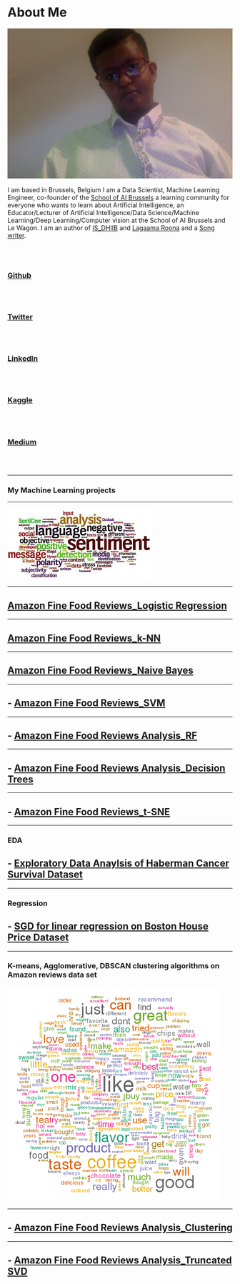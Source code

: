  

# About Me 

<img src="images/Photo on 28-08-2019 at 17.46.jpg?raw=true"/>
 
 
I am based in Brussels, Belgium I am a Data Scientist, Machine Learning Engineer, co-founder of the [School of AI Brussels](https://www.meetup.com/School-of-AI-Brussels/) a learning community for everyone who wants to learn about Artificial Intelligence, an Educator/Lecturer of Artificial Intelligence/Data Science/Machine Learning/Deep Learning/Computer vision at the School of AI Brussels and Le Wagon. I am an author of [IS_DHIIB](https://www.amazon.com/dhiib-Somali-Saida-Sheikh-Ahmed/dp/2960077504/ref=sr_1_1?dchild=1&qid=1635630578&refinements=p_27%3ASaida+Sheikh+Ahmed&s=books&sr=1-1&text=Saida+Sheikh+Ahmed) and [Lagaama Roona](https://www.amazon.com/Lagaama-Roona-Somali-Saida-Sheikh/dp/1546504133/ref=sr_1_2?dchild=1&qid=1635630628&refinements=p_27%3ASaida+Sheikh+Ahmed&s=books&sr=1-2&text=Saida+Sheikh+Ahmed) and a [Song writer](https://www.youtube.com/watch?v=SAImrkWEQoE&t=1s).



                                                                
 <br><br> 
 ### <a href="https://github.com/saidaml">Github</a> 
  <br><br>
 ### <a href="https://twitter.com/Saidawaaye/">Twitter</a> 
 <br><br>
 ### <a href="https://www.linkedin.com/in/saidaah/">LinkedIn</a> 
  <br><br>
 ###  <a href="https://www.kaggle.com/saidaa">Kaggle</a> 
  <br><br>
 ### <a href="https://medium.com/@saida77">Medium</a> 
 <br><br>
   
---



### My Machine Learning projects 

---
 <img src="images/amaz4.jpeg?raw=true"/>

---

## [Amazon Fine Food Reviews_Logistic Regression](https://github.com/saidaml/My_AAIC_projects/blob/master/Amazon%20Fine%20Food%20Reviews%20Analysis_Logistic%20Regression.pdf)

---
## [Amazon Fine Food Reviews_k-NN](https://github.com/saidaml/My_AAIC_projects/blob/master/Amazon-Reviews-on-KNN_100K.pdf)

---

## [Amazon Fine Food Reviews_Naive Bayes](https://github.com/saidaml/My_AAIC_projects/blob/master/Amazon-Reviews-on-NB.pdf)

---


## - [Amazon Fine Food Reviews_SVM](https://github.com/saidaml/My_AAIC_projects/blob/master/Amazon%20Fine%20Food%20Reviews%20Analysis_Support%20Vector%20Machines.pdf)

---

## - [Amazon Fine Food Reviews Analysis_RF](https://github.com/saidaml/My_AAIC_projects/blob/master/09%20Amazon%20Fine%20Food%20Reviews%20Analysis_RF.pdf)

---

## - [Amazon Fine Food Reviews Analysis_Decision Trees](https://github.com/saidaml/My_AAIC_projects/blob/master/08%20Amazon%20Fine%20Food%20Reviews%20Analysis_Decision%20Trees.pdf)

---

## - [Amazon Fine Food Reviews_t-SNE](https://github.com/saidaml/My_AAIC_projects/blob/master/Amazon_Review_TSNE.ipynb)

---
### EDA

## - [Exploratory Data Anaylsis of Haberman Cancer Survival Dataset](https://github.com/saidaml/My_AAIC_projects/blob/master/Exercise_habermanfinal.ipynb)

---
### Regression 

## - [SGD for linear regression on Boston House Price Dataset](https://github.com/saidaml/My_AAIC_projects/blob/master/06%20Implement%20SGD.pdf)

---
  
 
### K-means, Agglomerative, DBSCAN clustering algorithms on Amazon reviews data set

<img src="images/clus.png?raw=true"/>

---
 
## - [Amazon Fine Food Reviews Analysis_Clustering](https://github.com/saidaml/Applied-AI-Course_projects/blob/master/10%20Amazon%20Fine%20Food%20Reviews%20Analysis_Clustering.pdf)

---

## - [Amazon Fine Food Reviews Analysis_Truncated SVD](https://github.com/saidaml/Applied-AI-Course_projects/blob/master/11%20Amazon%20Fine%20Food%20Reviews%20Analysis_Truncated%20SVD.pdf)


 
 
<p style="font-size:13px"> 
 
 
  
